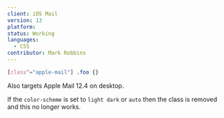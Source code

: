 ```yaml
---
client: iOS Mail
version: 13
platform:
status: Working
languages:
  - CSS
contributor: Mark Robbins
---
```


```css
[class^="apple-mail"] .foo {}
```

Also targets Apple Mail 12.4 on desktop.

If the `color-scheme` is set to `light dark` or `auto` then the class is removed and this no longer works.
